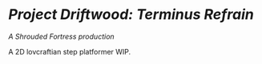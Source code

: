 # *Project Driftwood: Terminus Refrain*

*A Shrouded Fortress production*

A 2D lovcraftian step platformer WIP. 
